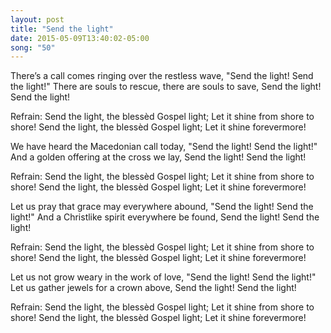```yaml
---
layout: post
title: "Send the light"
date: 2015-05-09T13:40:02-05:00
song: "50"
---
```

There’s a call comes ringing over the restless wave,
"Send the light! Send the light!"
There are souls to rescue, there are souls to save,
Send the light! Send the light!

Refrain:
Send the light, the blessèd Gospel light;
Let it shine from shore to shore!
Send the light, the blessèd Gospel light;
Let it shine forevermore!

We have heard the Macedonian call today,
"Send the light! Send the light!"
And a golden offering at the cross we lay,
Send the light! Send the light!

Refrain:
Send the light, the blessèd Gospel light;
Let it shine from shore to shore!
Send the light, the blessèd Gospel light;
Let it shine forevermore!

Let us pray that grace may everywhere abound,
"Send the light! Send the light!"
And a Christlike spirit everywhere be found,
Send the light! Send the light!

Refrain:
Send the light, the blessèd Gospel light;
Let it shine from shore to shore!
Send the light, the blessèd Gospel light;
Let it shine forevermore!

Let us not grow weary in the work of love,
"Send the light! Send the light!"
Let us gather jewels for a crown above,
Send the light! Send the light!

Refrain:
Send the light, the blessèd Gospel light;
Let it shine from shore to shore!
Send the light, the blessèd Gospel light;
Let it shine forevermore!
